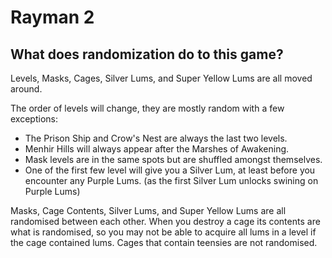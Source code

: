 # Rayman 2

## What does randomization do to this game?

Levels, Masks, Cages, Silver Lums, and Super Yellow Lums are all moved around.

The order of levels will change, they are mostly random with a few exceptions:
- The Prison Ship and Crow's Nest are always the last two levels.
- Menhir Hills will always appear after the Marshes of Awakening.
- Mask levels are in the same spots but are shuffled amongst themselves.
- One of the first few level will give you a Silver Lum, at least before you encounter any Purple Lums. (as the first Silver Lum unlocks swining on Purple Lums)

Masks, Cage Contents, Silver Lums, and Super Yellow Lums are all randomised between each other. When you destroy a cage its contents are what is randomised, so you may not be able to acquire all lums in a level if the cage contained lums. Cages that contain teensies are not randomised.